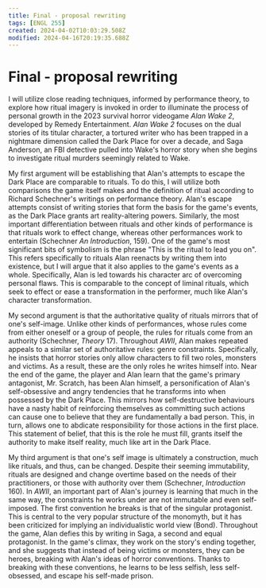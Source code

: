 ```yaml
---
title: Final - proposal rewriting
tags: [ENGL 255]
created: 2024-04-02T10:03:29.508Z
modified: 2024-04-16T20:19:35.688Z
---
```


# Final - proposal rewriting

I will utilize close reading techniques, informed by performance theory, to explore how ritual imagery is invoked in order to illuminate the process of personal growth in the 2023 survival horror videogame *Alan Wake 2*, developed by Remedy Entertainment. *Alan Wake 2* focuses on the dual stories of its titular character, a tortured writer who has been trapped in a nightmare dimension called the Dark Place for over a decade, and Saga Anderson, an FBI detective pulled into Wake's horror story when she begins to investigate ritual murders seemingly related to Wake. 

My first argument will be establishing that Alan's attempts to escape the Dark Place are comparable to rituals. To do this, I will utilize both comparisons the game itself makes and the definition of ritual according to Richard Schechner's writings on performance theory. Alan's escape attempts consist of writing stories that form the basis for the game's events, as the Dark Place grants art reality-altering powers. Similarly, the most important differentiation between rituals and other kinds of performance is that rituals work to effect change, whereas other performances work to entertain (Schechner *An Introduction*, 159). One of the game's most significant bits of symbolism is the phrase "This is the ritual to lead you on". This refers specifically to rituals Alan reenacts by writing them into existence, but I will argue that it also applies to the game's events as a whole. Specifically, Alan is led towards his character arc of overcoming personal flaws. This is comparable to the concept of liminal rituals, which seek to effect or ease a transformation in the performer, much like Alan's character transformation.

My second argument is that the authoritative quality of rituals mirrors that of one's self-image. Unlike other kinds of performances, whose rules come from either oneself or a group of people, the rules for rituals come from an authority (Schechner, *Theory* 17). Throughout *AWII*, Alan makes repeated appeals to a similar set of authoritative rules: genre constraints. Specifically, he insists that horror stories only allow characters to fill two roles, monsters and victims. As a result, these are the only roles he writes himself into. Near the end of the game, the player and Alan learn that the game's primary antagonist, Mr. Scratch, has been Alan himself, a personification of Alan's self-obsessive and angry tendencies that he transforms into when possessed by the Dark Place. This mirrors how self-destructive behaviours have a nasty habit of reinforcing themselves as committing such actions can cause one to believe that they are fundamentally a bad person. This, in turn, allows one to abdicate responsibility for those actions in the first place. This statement of belief, that this is the role he must fill, grants itself the authority to make itself reality, much like art in the Dark Place.

My third argument is that one's self image is ultimately a construction, much like rituals, and thus, can be changed. Despite their seeming immutability, rituals are designed and change overtime based on the needs of their practitioners, or those with authority over them (Schechner, *Introduction* 160). In *AWII*, an important part of Alan's journey is learning that much in the same way, the constraints he works under are not immutable and even self-imposed. The first convention he breaks is that of the singular protagonist. This is central to the very popular structure of the monomyth, but it has been criticized for implying an individualistic world view (Bond). Throughout the game, Alan defies this by writing in Saga, a second and equal protagonist. In the game's climax, they work on the story's ending together, and she suggests that instead of being victims or monsters, they can be heroes, breaking with Alan's ideas of horror conventions. Thanks to breaking with these conventions, he learns to be less selfish, less self-obsessed, and escape his self-made prison.
